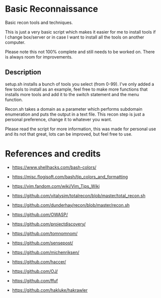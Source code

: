 # Basic Reconnaissance
Basic recon tools and techniques. 

This is just a very basic script which makes it easier for me to install tools if I change box/server or in case I want to install all the tools on another computer.

Please note this not 100% complete and still needs to be worked on. There is always room for improvements.

## Description

setup.sh installs a bunch of tools you select (from 0-99). I've only added a few tools to install as an example, feel free to make more functions that installs more tools and add it to the switch statement and the menu function.

Recon.sh takes a domain as a parameter which performs subdomain enumeration and puts the output in a text file. This recon step is just a personal preference, change it to whatever you want.

Please read the script for more information, this was made for personal use and its not that great, lots can be improved, but feel free to use.

# References and credits

* https://www.shellhacks.com/bash-colors/
* https://misc.flogisoft.com/bash/tip_colors_and_formatting
* https://vim.fandom.com/wiki/Vim_Tips_Wiki 
* https://github.com/vitalysim/totalrecon/blob/master/total_recon.sh
* https://github.com/dunderhay/recon/blob/master/recon.sh

* https://github.com/OWASP/
* https://github.com/projectdiscovery/
* https://github.com/tomnomnom/
* https://github.com/sensepost/
* https://github.com/michenriksen/
* https://github.com/haccer/
* https://github.com/OJ/
* https://github.com/ffuf
* https://github.com/hakluke/hakrawler
